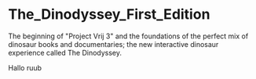 # The_Dinodyssey_First_Edition

The beginning of "Project Vrij 3" and the foundations of the perfect mix of dinosaur books and documentaries; the new interactive dinosaur experience called The Dinodyssey. 

Hallo ruub
